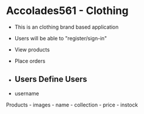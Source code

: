 # Accolades561 - Clothing 

+ This is an clothing brand based application 
+ Users will be able to "register/sign-in"
+ View products 
+ Place orders 

+ ## Users Define Users

 - username

Products 
    - images 
    - name 
    - collection 
    - price 
    - instock 